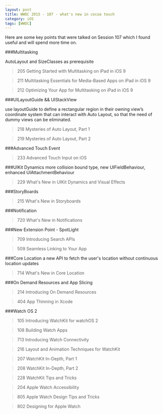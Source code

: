 ```yaml
---
layout: post
title: WWDC 2015 - 107 - what's new in cocoa touch
category: iOS
tags: [WWDC]
---
```


Here are some key points that were talked on Session 107 which I found useful and will spend more time on.

###Multitasking

AutoLayout and SizeClasses as prerequisite

>205 Getting Started with Multitasking on iPad in iOS 9

>211 Multitasking Essentials for Media-Based Apps on iPad in iOS 9 

>212 Optimizing Your App for Multitasking on iPad in iOS 9


###UILayoutGuide && UIStackView

use layoutGuide to define a rectangular region in their owning view’s coordinate system that can interact with Auto Layout, so that the need of dummy views can be eliminated.

>218 Mysteries of Auto Layout, Part 1  

>219 Mysteries of Auto Layout, Part 2

###Advanced Touch Event

>233 Advanced Touch Input on iOS

###UIKit Dynamics
more collision bound type, new UIFieldBehaviour, enhanced UIAttachmentBehaviour

>229 What's New in UIKit Dynamics and Visual Effects

###StoryBoards
	
>215 What's New in Storyboards

###Notification
	
>720 What's New in Notifications

###New Extension Point - SpotLight
	
>709 Introducing Search APIs

>509 Seamless Linking to Your App

###Core Location
a new API to fetch the user's location without continuous location updates
	
>714 What's New in Core Location 

###On Demand Resources and App Slicing

>214 Introducing On Demand Resources 

>404 App Thinning in Xcode 

###Watch OS 2

>105 Introducing WatchKit for watchOS 2

>108 Building Watch Apps

>713 Introducing Watch Connectivity

>216 Layout and Animation Techniques for WatchKit

>207 WatchKit In-Depth, Part 1  

>208 WatchKit In-Depth, Part 2  

>228 WatchKit Tips and Tricks

>204 Apple Watch Accessibility

>805 Apple Watch Design Tips and Tricks

>802 Designing for Apple Watch  
